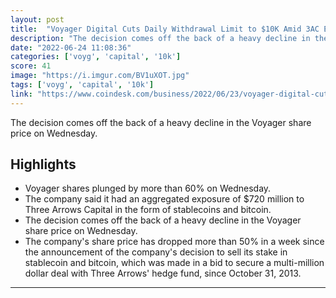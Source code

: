 ```yaml
---
layout: post
title:  "Voyager Digital Cuts Daily Withdrawal Limit to $10K Amid 3AC Exposure"
description: "The decision comes off the back of a heavy decline in the Voyager share price on Wednesday."
date: "2022-06-24 11:08:36"
categories: ['voyg', 'capital', '10k']
score: 41
image: "https://i.imgur.com/BV1uXOT.jpg"
tags: ['voyg', 'capital', '10k']
link: "https://www.coindesk.com/business/2022/06/23/voyager-digital-cuts-daily-withdrawal-limit-to-10k-amid-3ac-exposure/"
---
```


The decision comes off the back of a heavy decline in the Voyager share price on Wednesday.

## Highlights

- Voyager shares plunged by more than 60% on Wednesday.
- The company said it had an aggregated exposure of $720 million to Three Arrows Capital in the form of stablecoins and bitcoin.
- The decision comes off the back of a heavy decline in the Voyager share price on Wednesday.
- The company's share price has dropped more than 50% in a week since the announcement of the company's decision to sell its stake in stablecoin and bitcoin, which was made in a bid to secure a multi-million dollar deal with Three Arrows' hedge fund, since October 31, 2013.

---
